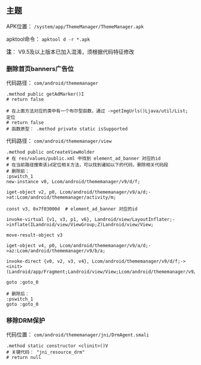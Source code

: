 ## 主题
APK位置： `/system/app/ThemeManager/ThemeManager.apk`

apktool命令： `apktool d -r *.apk`

**注**： V9.5及以上版本已加入混淆，须根据代码特征修改

### 删除首页banners广告位
代码路径： `com/android/thememanager`
```
.method public getAdMarker()I
# return false

# 在上面方法对应的类中有一个布尔型函数，通过 ->getImgUrls()Ljava/util/List; 定位
# return false
# 函数原型： .method private static isSupported
```
代码路径： `com/android/thememanager/view`
```
.method public onCreateViewHolder
# 在 res/values/public.xml 中找到 element_ad_banner 对应的id
# 在当前路径搜索该id定位相关方法，可以找到诸如以下的代码，删除相关代码段
# 删除前：
:pswitch_1
new-instance v0, Lcom/android/thememanager/v9/d/f;

iget-object v2, p0, Lcom/android/thememanager/v9/a/d;->at:Lcom/android/thememanager/activity/m;

const v3, 0x7f03000d  # element_ad_banner 对应的id

invoke-virtual {v1, v3, p1, v6}, Landroid/view/LayoutInflater;->inflate(ILandroid/view/ViewGroup;Z)Landroid/view/View;

move-result-object v3

iget-object v4, p0, Lcom/android/thememanager/v9/a/d;->az:Lcom/android/thememanager/v9/b/a;

invoke-direct {v0, v2, v3, v4}, Lcom/android/thememanager/v9/d/f;-><init>(Landroid/app/Fragment;Landroid/view/View;Lcom/android/thememanager/v9/b/a;)V

goto :goto_0

# 删除后：
:pswitch_1
goto :goto_0
```

### 移除DRM保护
代码位置： `com/android/thememanager/jni/DrmAgent.smali`
```
.method static constructor <clinit>()V
# 关键代码： "jni_resource_drm"
# return null
```
